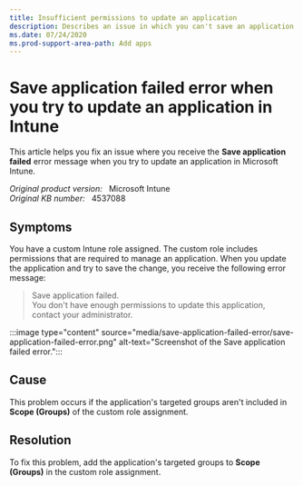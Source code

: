 ```yaml
---
title: Insufficient permissions to update an application
description: Describes an issue in which you can't save an application in Intune when you have a custom Intune role assigned. Provides a resolution.
ms.date: 07/24/2020
ms.prod-support-area-path: Add apps
---
```

# Save application failed error when you try to update an application in Intune

This article helps you fix an issue where you receive the **Save application failed** error message when you try to update an application in Microsoft Intune.

_Original product version:_ &nbsp; Microsoft Intune  
_Original KB number:_ &nbsp; 4537088

## Symptoms

You have a custom Intune role assigned. The custom role includes permissions that are required to manage an application. When you update the application and try to save the change, you receive the following error message:

> Save application failed.  
> You don't have enough permissions to update this application, contact your administrator.

:::image type="content" source="media/save-application-failed-error/save-application-failed-error.png" alt-text="Screenshot of the Save application failed error.":::

## Cause

This problem occurs if the application's targeted groups aren't included in **Scope (Groups)** of the custom role assignment.

## Resolution

To fix this problem, add the application's targeted groups to **Scope (Groups)** in the custom role assignment.
